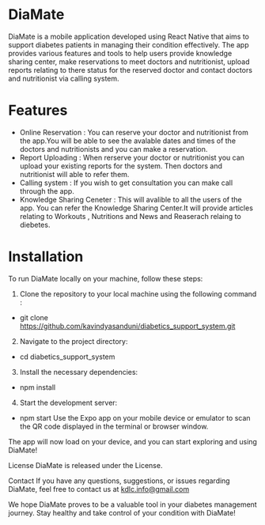 # DiaMate
DiaMate is a mobile application developed using React Native that aims to support diabetes patients in managing their condition effectively. The app provides various features and tools to help users provide knowledge sharing center, make reservations to meet doctors and nutritionist, upload reports relating to there status for the reserved doctor and contact doctors and nutritionist via calling system.

# Features
  * Online Reservation : You can reserve your doctor and nutritionist from the app.You will be able to see the avalable dates and times of the doctors and nutritionists and you can make a reservation.
  * Report Uploading : When rerserve your doctor or nutritionist you can upload your existing reports for the system. Then doctors and nutritionist will able to refer them.
  * Calling system : If you wish to get consultation you can make call through the app.
  * Knowledge Sharing Ceneter : This will avalible to all the users of the app. You can refer the Knowledge Sharing Center.It will provide articles relating to Workouts , Nutritions and News and Reaserach relaing to diebetes. 

# Installation
To run DiaMate locally on your machine, follow these steps:

1. Clone the repository to your local machine using the following command : 
  * git clone https://github.com/kavindyasanduni/diabetics_support_system.git
2. Navigate to the project directory:
  * cd diabetics_support_system
3. Install the necessary dependencies:
  * npm install
4. Start the development server:
  * npm start
Use the Expo app on your mobile device or emulator to scan the QR code displayed in the terminal or browser window.

 The app will now load on your device, and you can start exploring and using DiaMate!


License
DiaMate is released under the  License.

Contact
If you have any questions, suggestions, or issues regarding DiaMate, feel free to contact us at kdlc.info@gmail.com

We hope DiaMate proves to be a valuable tool in your diabetes management journey. Stay healthy and take control of your condition with DiaMate!



